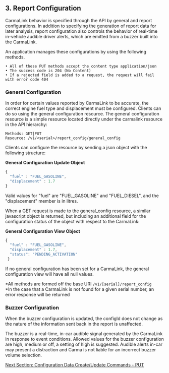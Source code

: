 <h2>3. Report Configuration</h2>  
CarmaLink behavior is specified through the API by general and report configurations. In addition to specifying the generation of report data for later analysis, report configuration also controls the behavior of real-time in-vehicle audible driver alerts, which are emitted from a buzzer built into the CarmaLink.  
  
An application manages these configurations by using the following methods.  

    • All of these PUT methods accept the content type application/json  
    • The success code is 204 (No Content)  
    • If a rejected field is added to a request, the request will fail with error code 404  

### General Configuration  
In order for certain values reported by CarmaLink to be accurate, the correct engine fuel type and displacement must be configured. Clients can do so using the general configuration resource. The general configuration resource is a simple resource located directly under the carmalink resource in the API hierarchy:  
  
```text
Methods: GET|PUT  
Resource: /v1/<serial>/report_config/general_config  
```
  
Clients can configure the resource by sending a json object with the following structure:  
  
**General Configuration Update Object**  
```javascript
{  
  "fuel" : "FUEL_GASOLINE",  
  "displacement" : 1.7  
}  
```
  
Valid values for "fuel" are "FUEL_GASOLINE" and "FUEL_DIESEL", and the "displacement" member is in litres.  

When a GET request is made to the general_config resource, a similar javascript object is returned, but including an additional field for the configuration status of the object with respect to the CarmaLink:  
  
**General Configuration View Object**  
```javascript
{  
  "fuel" : "FUEL_GASOLINE",  
  "displacement" : 1.7,  
  "status": "PENDING_ACTIVATION"  
 }  
```
  
If no general configuration has been set for a CarmaLink, the general configuration view will have all null values.  
  
*All methods are formed off the base URI `/v1/[serial]/report_config`  
*In the case that a CarmaLink is not found for a given serial number, an error response will be returned  

  
### Buzzer Configuration  
When the buzzer configuration is updated, the configId does not change as the nature of the information sent back in the report is unaffected.  
  
The buzzer is a real-time, in-car audible signal generated by the CarmaLink in response to event conditions. Allowed values for the buzzer configuration are high, medium or off, a setting of high is suggested. Audible alerts in-car may present a distraction and Carma is not liable for an incorrect buzzer volume selection.  
  
[Next Section: Configuration Data Create/Update Commands - PUT](https://github.com/CarmaSys/CarmaLinkAPI/blob/1.6/configurationDataCreateUpdateCommandsPUT.md)
